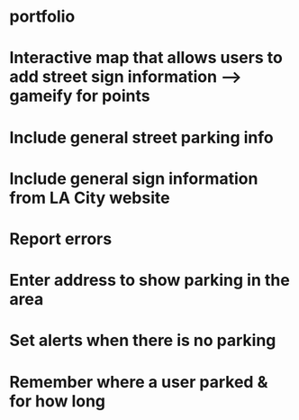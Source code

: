 # portfolio

# Interactive map that allows users to add street sign information --> gameify for points
# Include general street parking info
# Include general sign information from LA City website
# Report errors
# Enter address to show parking in the area
# Set alerts when there is no parking
# Remember where a user parked & for how long